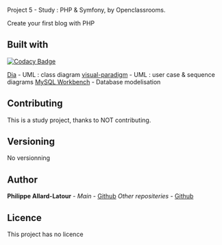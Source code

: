 Project 5 - Study :  PHP & Symfony, by Openclassrooms.

Create your first blog with PHP

## Built with

[![Codacy Badge](https://api.codacy.com/project/badge/Grade/b3963fbf68ab483eb16ed06f2d3ec2f6)](https://app.codacy.com/gh/phil-all/Portfolio-OCR-Projet5?utm_source=github.com&utm_medium=referral&utm_content=phil-all/Portfolio-OCR-Projet5&utm_campaign=Badge_Grade_Settings)

[Dia](https://wiki.gnome.org/Apps/Dia/) - UML : class diagram
[visual-paradigm](https://online.visual-paradigm.com) - UML : user case & sequence diagrams
[MySQL Workbench](https://dev.mysql.com/downloads/workbench/) - Database modelisation

## Contributing

This is a study project, thanks to NOT contributing.

## Versioning

No versionning

## Author

**Philippe Allard-Latour** - *Main* - [Github](https://github.com/phil-all)
*Other repositeries* - [Github](https://github.com/phil-all?tab=repositories)

## Licence

This project has no licence
